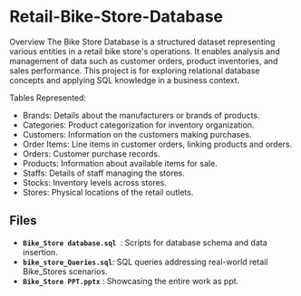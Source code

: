 # Retail-Bike-Store-Database

Overview
The Bike Store Database is a structured dataset representing various entities in a retail bike store's operations. It enables analysis and management of data such as customer orders, product inventories, and sales performance. This project is  for exploring relational database concepts and applying SQL knowledge in a business context.

Tables Represented:

- Brands: Details about the manufacturers or brands of products.
- Categories: Product categorization for inventory organization.
- Customers: Information on the customers making purchases.
- Order Items: Line items in customer orders, linking products and orders.
- Orders: Customer purchase records.
- Products: Information about available items for sale.
- Staffs: Details of staff managing the stores.
- Stocks: Inventory levels across stores.
- Stores: Physical locations of the retail outlets.


 ## Files
- **`Bike_Store database.sql `**: Scripts for database schema and data insertion.
- **`bike_store_Queries.sql`**: SQL queries addressing real-world retail Bike_Stores scenarios.
- **`Bike_Store PPT.pptx`** : Showcasing the entire work as ppt.
